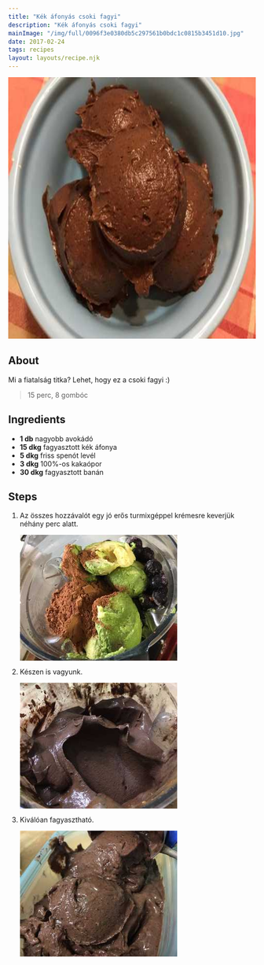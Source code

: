 ```yaml
---
title: "Kék áfonyás csoki fagyi"
description: "Kék áfonyás csoki fagyi"
mainImage: "/img/full/0096f3e0380db5c297561b0bdc1c0815b3451d10.jpg"
date: 2017-02-24
tags: recipes
layout: layouts/recipe.njk
---
```

                            
<p align="center"><a href="https://cookpad.com/hu/receptek/2124570-kek-afonyas-csoki-fagyi" rel="Recipe source page"><img width="751" height="532" src="/img/full/0096f3e0380db5c297561b0bdc1c0815b3451d10.jpg"/></a></p>

## About
<p class="mb-sm">Mi a fiatalság titka? Lehet, hogy ez a csoki fagyi :)</p>

> 15 perc, 8 gombóc 

## Ingredients
* **1 db** nagyobb avokádó
* **15 dkg** fagyasztott kék áfonya
* **5 dkg** friss spenót levél
* **3 dkg** 100%-os kakaópor
* **30 dkg** fagyasztott banán

## Steps

1. Az összes hozzávalót egy jó erős turmixgéppel krémesre keverjük néhány perc alatt.
 
    <p><img width="320" height="256" align="left" src="/img/full/fc0c1ee0594595d292ebf3525f5fd8a080c92653.jpg"/></p><div style="clear: both"/>

2. Készen is vagyunk.
 
    <p><img width="320" height="256" align="left" src="/img/full/a9ac5957abd672ef3d2a2fecb78eacb7f06a1e57.jpg"/></p><div style="clear: both"/>

3. Kiválóan fagyasztható.
 
    <p><img width="320" height="256" align="left" src="/img/full/c277db0625afc08a4b9baef21c21d5a0eb80365d.jpg"/></p><div style="clear: both"/>

